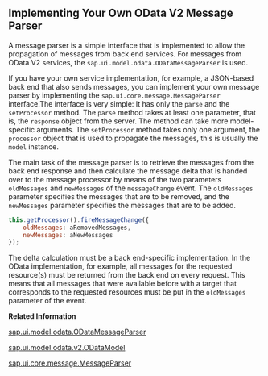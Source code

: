 <!-- loio2e532e6288854e5897a819a2ab6cc910 -->

## Implementing Your Own OData V2 Message Parser

A message parser is a simple interface that is implemented to allow the propagation of messages from back end services. For messages from OData V2 services, the `sap.ui.model.odata.ODataMessageParser` is used.

If you have your own service implementation, for example, a JSON-based back end that also sends messages, you can implement your own message parser by implementing the `sap.ui.core.message.MessageParser` interface.The interface is very simple: It has only the `parse` and the `setProcessor` method. The `parse` method takes at least one parameter, that is, the `response` object from the server. The method can take more model-specific arguments. The `setProcessor` method takes only one argument, the `processor` object that is used to propagate the messages, this is usually the `model` instance.

The main task of the message parser is to retrieve the messages from the back end response and then calculate the message delta that is handed over to the message processor by means of the two parameters `oldMessages` and `newMessages` of the `messageChange` event. The `oldMessages` parameter specifies the messages that are to be removed, and the `newMessages` parameter specifies the messages that are to be added.

```js
this.getProcessor().fireMessageChange({
    oldMessages: aRemovedMessages,
    newMessages: aNewMessages
});
```

The delta calculation must be a back end-specific implementation. In the OData implementation, for example, all messages for the requested resource\(s\) must be returned from the back end on every request. This means that all messages that were available before with a target that corresponds to the requested resources must be put in the `oldMessages` parameter of the event.

**Related Information**  


[sap.ui.model.odata.ODataMessageParser](https://ui5.sap.com/#/api/sap.ui.model.odata.ODataMessageParser)

[sap.ui.model.odata.v2.ODataModel](https://ui5.sap.com/#/api/sap.ui.model.odata.v2.ODataModel)

[sap.ui.core.message.MessageParser](https://ui5.sap.com/#/api/sap.ui.core.message.MessageParser)

